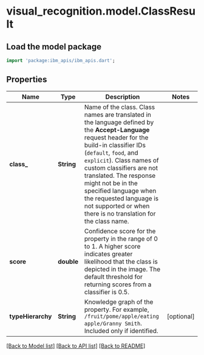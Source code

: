 # visual_recognition.model.ClassResult

## Load the model package
```dart
import 'package:ibm_apis/ibm_apis.dart';
```

## Properties
Name | Type | Description | Notes
------------ | ------------- | ------------- | -------------
**class_** | **String** | Name of the class.   Class names are translated in the language defined by the **Accept-Language** request header for the build-in classifier IDs (`default`, `food`, and `explicit`). Class names of custom classifiers are not translated. The response might not be in the specified language when the requested language is not supported or when there is no translation for the class name. | 
**score** | **double** | Confidence score for the property in the range of 0 to 1. A higher score indicates greater likelihood that the class is depicted in the image. The default threshold for returning scores from a classifier is 0.5. | 
**typeHierarchy** | **String** | Knowledge graph of the property. For example, `/fruit/pome/apple/eating apple/Granny Smith`. Included only if identified. | [optional] 

[[Back to Model list]](../README.md#documentation-for-models) [[Back to API list]](../README.md#documentation-for-api-endpoints) [[Back to README]](../README.md)



